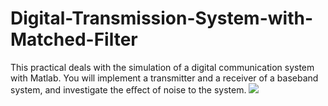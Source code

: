 # Digital-Transmission-System-with-Matched-Filter
This practical deals with the simulation of a digital communication system with Matlab. You will implement a transmitter and a receiver of a baseband system, and investigate the eﬀect of noise to the system.
![](图片链接地址)
